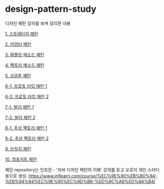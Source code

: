 # design-pattern-study
디자인 패턴 강의를 보며 정리한 내용

<a href="/src/strategy_pattern"> 1. 스트래티지 패턴 </a>

<a href="/src/adapter_pattern"> 2. 어댑터 패턴 </a>

<a href="/src/template_method_pattern"> 3. 템플릿 메소드 패턴 </a>

<a href="/src/factory_method_pattern"> 4. 팩토리 메소드 패턴 </a>

<a href="/src/singleton_pattern"> 5. 싱글톤 패턴 </a>

<a href="/src/prototype_pattern"> 6-1. 프로토 타입 패턴 1</a>

<a href="/src/prototype_pattern2"> 6-2. 프로토 타입 패턴 2</a>

<a href="/src/builder_pattern"> 7-1. 빌더 패턴 1</a>

<a href="/src/builder_pattern2"> 7-2. 빌더 패턴 2</a>

<a href="/src/abstract_factory_pattern"> 8-1. 추상 팩토리 패턴 1</a>

<a href="/src/abstract_factory_pattern2"> 8-2. 추상 팩토리 패턴 2</a>

<a href="/src/bridge_pattern"> 9. 브릿지 패턴</a>

<a href="/src/composite_pattern"> 10. 컴포지트 패턴</a>


해당 repository는 인프런 - '자바 디자인 패턴의 이해' 강의를 듣고 오로지 개인 스터디 용으로 생성.
https://www.inflearn.com/course/%EC%9E%90%EB%B0%94-%EB%94%94%EC%9E%90%EC%9D%B8-%ED%8C%A8%ED%84%B4/
